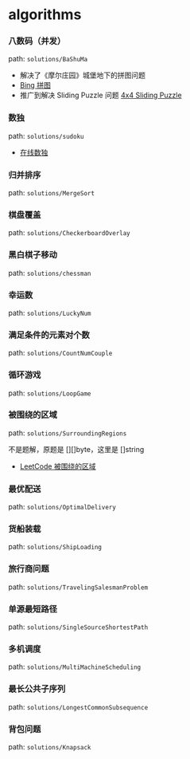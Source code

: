 # algorithms

### 八数码（并发）

path: `solutions/BaShuMa`

- 解决了《摩尔庄园》城堡地下的拼图问题
- [Bing 拼图](https://cn.bing.com/spotlight/imagepuzzle)
- 推广到解决 Sliding Puzzle 问题 [4x4 Sliding Puzzle](https://slidingtiles.com/en/puzzle/play/art/25366-4x4-puzzle#4x4)

### 数独

path: `solutions/sudoku`

- [在线数独](https://sudoku.com/)

### 归并排序

path: `solutions/MergeSort`

### 棋盘覆盖

path: `solutions/CheckerboardOverlay`

### 黑白棋子移动

path: `solutions/chessman`

### 幸运数

path: `solutions/LuckyNum`

### 满足条件的元素对个数

path: `solutions/CountNumCouple`

### 循环游戏

path: `solutions/LoopGame`

### 被围绕的区域

path: `solutions/SurroundingRegions`

不是题解，原题是 [][]byte，这里是 []string

- [LeetCode 被围绕的区域](https://leetcode.cn/problems/surrounded-regions/)

### 最优配送

path: `solutions/OptimalDelivery`

### 货船装载

path: `solutions/ShipLoading`

### 旅行商问题

path: `solutions/TravelingSalesmanProblem`

### 单源最短路径

path: `solutions/SingleSourceShortestPath`

### 多机调度

path: `solutions/MultiMachineScheduling`

### 最长公共子序列

path: `solutions/LongestCommonSubsequence`

### 背包问题

path: `solutions/Knapsack`
